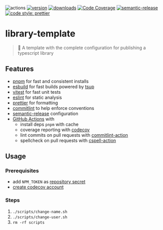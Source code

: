 ![actions][actions-badge]
[![version][version-badge]][package] [![downloads][downloads-badge]][npmtrends]
[![Code Coverage][coverage-badge]][coverage]
[![semantic-release][semantic-release-badge]][semantic-release]
[![code style: prettier][prettier-badge]][prettier]

# library-template

<!-- ![description starts here] -->

> 🍱 A template with the complete configuration for publishing a typescript library

## Features

- [pnpm][pnpm] for fast and consistent installs
- [esbuild][esbuild] for fast builds powered by [tsup][tsup]
- [vitest][vitest] for fast unit tests
- [eslint][eslint] for static analysis
- [prettier][prettier] for formatting
- [commitlint][commitlint] to help enforce conventions
- [semantic-release][semantic-release] configuration
- [GitHub Actions][github-actions] with
  - install deps `pnpm` with cache
  - coverage reporting with [codecov][codecov]
  - lint commits on pull requests with [commitlint-action][commitlint-action]
  - spellcheck on pull requests with [cspell-action][cspell-action]

<!-- ![description ends here] -->

<!-- ![usage starts here] -->

## Usage

### Prerequisites

- add `NPM_TOKEN` as [repository secret][create-secrets]
- [create codecov account][codecov-quickstart]

### Steps

1. `./scripts/change-name.sh`
1. `./scripts/change-user.sh`
1. `rm -rf scripts`

<!-- ![usage ends here] -->

<!-- badges links -->

[actions-badge]: https://github.com/jimmy-guzman/library-template/actions/workflows/release.yml/badge.svg
[version-badge]: https://img.shields.io/npm/v/library-template.svg?logo=npm
[package]: https://www.npmjs.com/package/library-template
[downloads-badge]: https://img.shields.io/npm/dm/library-template.svg?logo=npm
[npmtrends]: http://www.npmtrends.com/library-template
[semantic-release]: https://semantic-release.gitbook.io/semantic-release/
[semantic-release-badge]: https://img.shields.io/badge/%20%20%F0%9F%93%A6%F0%9F%9A%80-semantic--release-e10079.svg
[coverage-badge]: https://img.shields.io/codecov/c/github/jimmy-guzman/library-template.svg
[coverage]: https://codecov.io/github/jimmy-guzman/library-template
[prettier-badge]: https://img.shields.io/badge/code_style-prettier-ff69b4.svg
[prettier]: https://github.com/prettier/prettier

<!-- features links -->

[pnpm]: https://pnpm.io
[esbuild]: https://esbuild.github.io
[tsup]: https://tsup.egoist.sh
[commitlint]: https://commitlint.js.org/#
[eslint]: https://eslint.org
[vitest]: https://vitest.dev
[codecov]: https://codecov.io
[github-actions]: https://github.com/features/actions
[cspell-action]: https://github.com/streetsidesoftware/cspell-action
[commitlint-action]: https://github.com/wagoid/commitlint-github-action

<!-- usage links -->

[use-template]: https://github.com/jimmy-guzman/library-template/generate
[create-secrets]: https://docs.github.com/en/actions/reference/encrypted-secrets#creating-encrypted-secrets-for-a-repository
[codecov-quickstart]: https://docs.codecov.io/docs/quick-start
